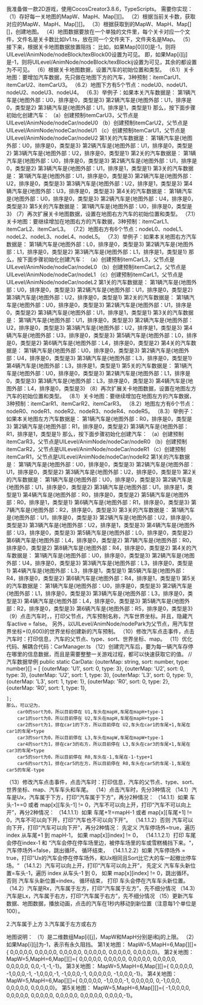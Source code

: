 我准备做一款2D游戏，使用CocosCreator3.8.6，TypeScripts。
需要你实现：
（1）存好每一关地图的MapW、MapH、Map[][]。
（2）根据当前关卡数，获取对应的MapW、MapH、Map[][]。
（3）根据获取到的MapW、MapH、Map[][]，创建地图。
（4）地图数据要放在一个单独的文件里，每个关卡对应一个文件，文件名是关卡数比如lv1.ts，放在同一个文件夹下，文件夹名是Map。
（5）接下来，根据关卡地图数据放置阻挡：
    比如，如果Map[0][0]是-1，则将UILevel/AnimNode/nodeBlock/texBlock00设置为可见。
    即，如果Map[i][j]是-1，则将UILevel/AnimNode/nodeBlock/texBlockij设置为可见，其余的都设置为不可见。
（6）根据关卡地图数据，设置汽车的初始位置和类型。
    （6.1）关卡地图：要增加汽车数据，先只做在地图下方的汽车，3种预制：itemCarU1、itemCarU2、itemCarU3。
    （6.2）地图下方有5个节点：nodeU0、nodeU1、nodeU2、nodeU3、nodeU4。
    （6.3）举例子：如果本关汽车数据是：
        第1辆汽车是{地图外部：U0，排序是0，类型是3}
        第2辆汽车是{地图外部：U1，排序是0，类型是2}
        第3辆汽车是{地图外部：U1，排序是1，类型是1}
        那么，按下面步骤初始化创建汽车：
        （a）创建预制itemCarU3，父节点是UILevel/AnimNode/nodeCar/nodeU0
        （b）创建预制itemCarU2，父节点是UILevel/AnimNode/nodeCar/nodeU1
        （c）创建预制itemCarU1，父节点是UILevel/AnimNode/nodeCar/nodeU2
    第1关的汽车数据是：
        第1辆汽车是{地图外部：U0，排序是0，类型是3}
        第2辆汽车是{地图外部：U1，排序是0，类型是2}
        第3辆汽车是{地图外部：U2，排序是0，类型是1}
    第2关的汽车数据是：
        第1辆汽车是{地图外部：U0，排序是0，类型是3}
        第2辆汽车是{地图外部：U1，排序是0，类型是2}
        第3辆汽车是{地图外部：U1，排序是1，类型是1}
    第3关的汽车数据是：
        第1辆汽车是{地图外部：U1，排序是0，类型是3}
        第2辆汽车是{地图外部：U2，排序是0，类型是3}
        第3辆汽车是{地图外部：U2，排序是1，类型是3}
        第4辆汽车是{地图外部：U3，排序是0，类型是3}
    第4关的汽车数据是：
        第1辆汽车是{地图外部：U0，排序是0，类型是3}
        第2辆汽车是{地图外部：U4，排序是0，类型是3}
    第5关的汽车数据是：
        第1辆汽车是{地图外部：U0，排序是0，类型是3}
（7）再次扩展关卡地图数据，设置在地图右方汽车的初始位置和类型。
    （7.1）关卡地图：要继续增加在地图右方的汽车数据，3种预制：itemCarL1、itemCarL2、itemCarL3。
    （7.2）地图右方有6个节点：nodeL0、nodeL1、nodeL2、nodeL3、nodeL4、nodeL5。
    （7.3）举例子：如果本关地图右方汽车数据是：
        第1辆汽车是{地图外部：L0，排序是0，类型是3}
        第2辆汽车是{地图外部：L1，排序是0，类型是2}
        第3辆汽车是{地图外部：L1，排序是1，类型是1}
        那么，按下面步骤初始化创建汽车：
        （a）创建预制itemCarL3，父节点是UILevel/AnimNode/nodeCar/nodeL0
        （b）创建预制itemCarL2，父节点是UILevel/AnimNode/nodeCar/nodeL1
        （c）创建预制itemCarL1，父节点是UILevel/AnimNode/nodeCar/nodeL2
    第1关的汽车数据是：
        第1辆汽车是{地图外部：U0，排序是0，类型是3}
        第2辆汽车是{地图外部：U1，排序是0，类型是2}
        第3辆汽车是{地图外部：U2，排序是0，类型是1}
    第2关的汽车数据是：
        第1辆汽车是{地图外部：U0，排序是0，类型是3}
        第2辆汽车是{地图外部：U1，排序是0，类型是2}
        第3辆汽车是{地图外部：U1，排序是1，类型是1}
    第3关的汽车数据是：
        第1辆汽车是{地图外部：U1，排序是0，类型是3}
        第2辆汽车是{地图外部：U2，排序是0，类型是3}
        第3辆汽车是{地图外部：U2，排序是1，类型是3}
        第4辆汽车是{地图外部：U3，排序是0，类型是3}
        第5辆汽车是{地图外部：L0，排序是0，类型是2}
        第6辆汽车是{地图外部：L4，排序是0，类型是2}
    第4关的汽车数据是：
        第1辆汽车是{地图外部：U0，排序是0，类型是3}
        第2辆汽车是{地图外部：U4，排序是0，类型是3}
        第3辆汽车是{地图外部：L3，排序是0，类型是1}
        第4辆汽车是{地图外部：L3，排序是1，类型是1}
    第5关的汽车数据是：
        第1辆汽车是{地图外部：U0，排序是0，类型是3}
        第2辆汽车是{地图外部：L1，排序是0，类型是3}
        第3辆汽车是{地图外部：L3，排序是0，类型是3}
        第4辆汽车是{地图外部：L4，排序是0，类型是3}
（8）再次扩展关卡地图数据，设置在地图左方汽车的初始位置和类型。
    （8.1）关卡地图：要继续增加在地图左方的汽车数据，3种预制：itemCarR1、itemCarR2、itemCarR3。
    （8.2）地图左方有6个节点：nodeR0、nodeR1、nodeR2、nodeR3、nodeR4、nodeR5。
    （8.3）举例子：如果本关地图左方汽车数据是：
        第1辆汽车是{地图外部：R0，排序是0，类型是3}
        第2辆汽车是{地图外部：R1，排序是0，类型是2}
        第3辆汽车是{地图外部：R1，排序是1，类型是1}
        那么，按下面步骤初始化创建汽车：
        （a）创建预制itemCarR3，父节点是UILevel/AnimNode/nodeCar/nodeR0
        （b）创建预制itemCarR2，父节点是UILevel/AnimNode/nodeCar/nodeR1
        （c）创建预制itemCarR1，父节点是UILevel/AnimNode/nodeCar/nodeR2
    第1关的汽车数据是：
        第1辆汽车是{地图外部：U0，排序是0，类型是3}
        第2辆汽车是{地图外部：U1，排序是0，类型是2}
        第3辆汽车是{地图外部：U2，排序是0，类型是1}
    第2关的汽车数据是：
        第1辆汽车是{地图外部：U0，排序是0，类型是3}
        第2辆汽车是{地图外部：U1，排序是0，类型是2}
        第3辆汽车是{地图外部：U1，排序是1，类型是1}
        第4辆汽车是{地图外部：R0，排序是0，类型是2}
        第5辆汽车是{地图外部：R0，排序是1，类型是1}
        第6辆汽车是{地图外部：R1，排序是0，类型是3}
        第7辆汽车是{地图外部：R2，排序是0，类型是3}
    第3关的汽车数据是：
        第1辆汽车是{地图外部：U1，排序是0，类型是3}
        第2辆汽车是{地图外部：U2，排序是0，类型是3}
        第3辆汽车是{地图外部：U2，排序是1，类型是3}
        第4辆汽车是{地图外部：U3，排序是0，类型是3}
        第5辆汽车是{地图外部：L0，排序是0，类型是2}
        第6辆汽车是{地图外部：L4，排序是0，类型是2}
        第7辆汽车是{地图外部：R0，排序是0，类型是2}
        第8辆汽车是{地图外部：R4，排序是0，类型是2}
    第4关的汽车数据是：
        第1辆汽车是{地图外部：U0，排序是0，类型是3}
        第2辆汽车是{地图外部：U4，排序是0，类型是3}
        第3辆汽车是{地图外部：L3，排序是0，类型是1}
        第4辆汽车是{地图外部：L3，排序是1，类型是1}
        第5辆汽车是{地图外部：R4，排序是0，类型是2}
        第6辆汽车是{地图外部：R4，排序是1，类型是1}
    第5关的汽车数据是：
        第1辆汽车是{地图外部：U0，排序是0，类型是3}
        第2辆汽车是{地图外部：L1，排序是0，类型是3}
        第3辆汽车是{地图外部：L3，排序是0，类型是3}
        第4辆汽车是{地图外部：L4，排序是0，类型是3}
        第5辆汽车是{地图外部：R2，排序是0，类型是3}
        第6辆汽车是{地图外部：R5，排序是0，类型是3}
（9）点击汽车时，，打印父节点，汽车预制名称，汽车世界坐标。并且，隐藏汽车active = false。
    另外，以UILevel/AnimNode/nodePark为父节点，用汽车世界坐标+(0,600)的世界坐标创建新的汽车预制。
（10）修改汽车点击事件，点击汽车时：打印信息，汽车的父节点、type、sort、世界坐标、map。
（11）优化代码、解耦合代码：CarManager.ts
（12）创建完汽车后，要为每一辆汽车存停在哪里的信息数据，而且是需要整整一关游戏过程，都可以快速获取它的值。
    // 汽车数据举例
    public static CarData: {outerMap: string, sort: number, type: number}[] = [
        {outerMap: 'U1', sort: 0, type: 3},
        {outerMap: 'U2', sort: 0, type: 3},
        {outerMap: 'U2', sort: 1, type: 3},
        {outerMap: 'L3', sort: 0, type: 1},
        {outerMap: 'L3', sort: 1, type: 1},
        {outerMap: 'R0', sort: 0, type: 2},
        {outerMap: 'R0', sort: 1, type: 1},

    ];
    那么，可以记为，
        car0的sort为0，所以目前停在 U1,车头在mapH,车尾在mapH+type-1
        car1的sort为0，所以目前停在 U2,车头在mapH,车尾在mapH+type-1
        car2的sort为1，排在car1的下方，所以目前停在 U2,车头在car1的车尾+1,车尾在car1的车尾+type
        car3的sort为0，所以目前停在 L3,车头在mapW,车尾在mapW+type-1
        car4的sort为1，排在car3的右方，所以目前停在 L3,车头在car3的车尾+1,车尾在car3的车尾+type
        car5的sort为0，所以目前停在 R0,车头在-1,车尾在-1-type+1
        car6的sort为1，排在car5的左方，所以目前停在 R0,车头在car5的车尾-1,车尾在car5的车尾-type
（13）修改汽车点击事件，点击汽车时：打印信息，汽车的父节点、type、sort、世界坐标、map、汽车车头和车尾。
（14）点击汽车时，先分3种情况
    （14.1）汽车是Ux，汽车属于下方，打印“汽车属于下方”，再分2种情况：
        （14.1.1）如果 车头-1==0 或者 map[x][车头-1] != 0，汽车不可以向上开，打印“汽车不可以向上开”，再分2种情况：
            （14.1.1.1）如果 车尾+1!=mapH-1 或者 map[x][车尾+1] != 0，汽车不可以向下开，打印“汽车也不可以向下开”。
            （14.1.1.2）否则 汽车可以向下开，打印“汽车可以向下开”，再分2种情况：
                先定义 汽车停场外=true，遍历 index 从车尾+1 到 mapH-1，
                如果 map[x][index] != 0，
                （14.1.1.2.1）打印 车尾会停在index-1 和 “汽车会停在停车场里边，被停车场里的车或雪糕桶挡下来。“，汽车停场外=false，跳出循环。
                循环结束，
                （14.1.1.2.2）如果 汽车停场外 = true，打印”Ux的汽车会停在停车场外，和Ux相同且Sort比它大的车一起撤出停车场。“
        （14.1.2）汽车可以向上开，打印“汽车可以向上开”，
                先定义 汽车车头新位置=车头-1，遍历 index 从车头-1 到 0，
                如果 map[x][index] != 0，跳出循环。
                否则 汽车车头新位置=index。
                循环结束，
                打印 车头会停在汽车车头新位置。
    （14.2）汽车是Rx，汽车属于左方，打印“汽车属于左方”，先不细分情况
    （14.3）汽车是Lx，汽车属于右方，打印“汽车属于右方”，先不细分情况
（15）更新汽车数据、地图数据，播放动画，点击的汽车在1秒内移动到新位置（注意每1个单位是100）。

2.汽车属于上方
3.汽车属于左方或右方


地图说明：
（1）是二维数组Map[i][j]，MapW和MapH分别是i和j的上限。
（2）如果Map[i][j]为-1，表示有永久阻挡。
第1关地图：
MapW=5,MapH=6,Map[][]={
    0,0,0,0,0,
    0,0,0,0,0,
    0,0,0,0,0,
    0,0,0,0,0,
    0,0,0,0,0,
    0,0,0,0,0}。
第2关地图：
MapW=5,MapH=6,Map[][]={
    0,0,0,0,0,
    0,0,0,0,0,
    0,0,0,0,0,
    0,0,0,0,0,
    0,0,0,0,0,
    0,0,-1,-1,-1}。
第3关地图：
MapW=5,MapH=6,Map[][]={
    0,0,0,0,0,
    -1,0,0,0,-1,
    -1,0,0,0,-1,
    -1,0,0,0,-1,
    0,0,0,0,0,
    -1,0,0,0,-1}。
第4关地图：
MapW=5,MapH=6,Map[][]={
    0,0,0,0,0,
    -1,0,0,0,-1,
    0,0,0,0,0,
    0,-1,0,0,0,
    0,0,0,0,0,
    0,0,0,0,0}。
第5关地图：
MapW=5,MapH=6,Map[][]={
    -1,0,0,0,0,
    0,0,0,0,0,
    0,0,0,0,0,
    0,0,0,0,0,
    0,0,0,0,0,
    0,0,0,0,-1}。

